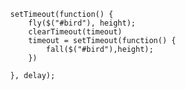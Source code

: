             setTimeout(function() {
                fly($("#bird"), height);
                clearTimeout(timeout)
                timeout = setTimeout(function() {
                    fall($("#bird"),height);
                })

            }, delay);